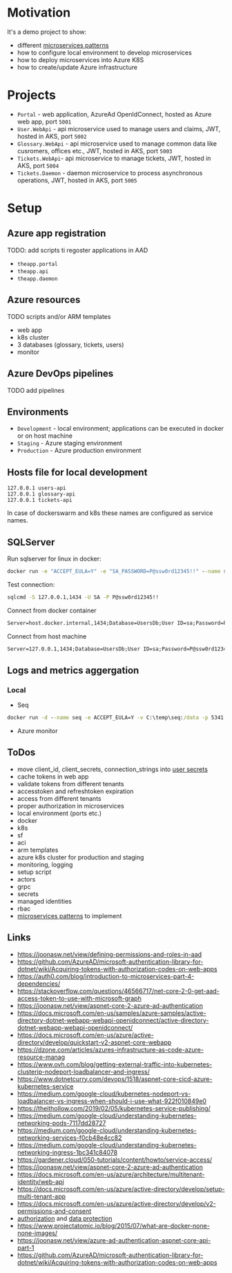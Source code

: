 # Motivation
It's a demo project to show:
- different [microservices patterns](https://microservices.io/patterns/index.html)
- how to configure local environment to develop microservices
- how to deploy microservices into Azure K8S
- how to create/update Azure infrastructure

# Projects
- `Portal` - web application, AzureAd OpenIdConnect, hosted as Azure web app, port `5001`
- `User.WebApi` - api microservice used to manage users and claims, JWT, hosted in AKS, port `5002`
- `Glossary.WebApi` - api microservice used to manage common data like cusromers, offices etc., JWT, hosted in AKS, port `5003`
- `Tickets.WebApi`- api microservice to manage tickets, JWT, hosted in AKS, port `5004`
- `Tickets.Daemon` - daemon microservice to process asynchronous operations, JWT, hosted in AKS, port `5005`

# Setup

## Azure app registration

TODO: add scripts ti regoster applications in AAD
- `theapp.portal`
- `theapp.api`
- `theapp.daemon`

## Azure resources

TODO scripts and/or ARM templates
- web app
- k8s cluster
- 3 databases (glossary, tickets, users)
- monitor

## Azure DevOps pipelines

TODO add pipelines

## Environments
- `Development` - local environment; applications can be executed in docker or on host machine
- `Staging` - Azure staging environment
- `Production` - Azure production environment

## Hosts file for local development
```
127.0.0.1 users-api
127.0.0.1 glossary-api
127.0.0.1 tickets-api
```
In case of dockerswarm and k8s these names are configured as service names.

## SQLServer
Run sqlserver for linux in docker:
```bat
docker run -e "ACCEPT_EULA=Y" -e "SA_PASSWORD=P@ssw0rd12345!!" --name sqlserver -p 1434:1433 -d -v C:\temp\sqlserver-docker\data:/var/opt/mssql/data -v C:\temp\sqlserver-docker\log:/var/opt/mssql/log -v C:\temp\sqlserver-docker\secrets:/var/opt/mssql/secrets mcr.microsoft.com/mssql/server:2019-latest
```
Test connection:
```bat
sqlcmd -S 127.0.0.1,1434 -U SA -P P@ssw0rd12345!!
```
Connect from docker container
```bat
Server=host.docker.internal,1434;Database=UsersDb;User ID=sa;Password=P@ssw0rd12345!!
```
Connect from host machine
```bat
Server=127.0.0.1,1434;Database=UsersDb;User ID=sa;Password=P@ssw0rd12345!!
```

## Logs and metrics aggergation

### Local
- Seq

```bat
docker run -d --name seq -e ACCEPT_EULA=Y -v C:\temp\seq:/data -p 5341:80 datalust/seq:latest
```

- Azure monitor

## ToDos
- move client_id, client_secrets, connection_strings into [user secrets](https://docs.microsoft.com/en-us/aspnet/core/security/app-secrets?view=aspnetcore-3.1&tabs=windows)
- cache tokens in web app
- validate tokens from different tenants
- accesstoken and refreshtoken expiration
- access from  different tenants
- proper authorization in microservices
- local environment (ports etc.)
- docker
- k8s
- sf
- aci
- arm templates
- azure k8s cluster for production and staging
- monitoring, logging
- setup script
- actors
- grpc
- secrets
- managed identities
- rbac
- [microservices patterns](https://microservices.io/patterns/index.html) to implement

## Links

- https://joonasw.net/view/defining-permissions-and-roles-in-aad
- https://github.com/AzureAD/microsoft-authentication-library-for-dotnet/wiki/Acquiring-tokens-with-authorization-codes-on-web-apps
- https://auth0.com/blog/introduction-to-microservices-part-4-dependencies/
- https://stackoverflow.com/questions/46566717/net-core-2-0-get-aad-access-token-to-use-with-microsoft-graph
- https://joonasw.net/view/aspnet-core-2-azure-ad-authentication
- https://docs.microsoft.com/en-us/samples/azure-samples/active-directory-dotnet-webapp-webapi-openidconnect/active-directory-dotnet-webapp-webapi-openidconnect/
- https://docs.microsoft.com/en-us/azure/active-directory/develop/quickstart-v2-aspnet-core-webapp
- https://dzone.com/articles/azures-infrastructure-as-code-azure-resource-manag
- https://www.ovh.com/blog/getting-external-traffic-into-kubernetes-clusterip-nodeport-loadbalancer-and-ingress/
- https://www.dotnetcurry.com/devops/1518/aspnet-core-cicd-azure-kubernetes-service
- https://medium.com/google-cloud/kubernetes-nodeport-vs-loadbalancer-vs-ingress-when-should-i-use-what-922f010849e0
- https://theithollow.com/2019/02/05/kubernetes-service-publishing/
- https://medium.com/google-cloud/understanding-kubernetes-networking-pods-7117dd28727
- https://medium.com/google-cloud/understanding-kubernetes-networking-services-f0cb48e4cc82
- https://medium.com/google-cloud/understanding-kubernetes-networking-ingress-1bc341c84078
- https://gardener.cloud/050-tutorials/content/howto/service-access/
- https://joonasw.net/view/aspnet-core-2-azure-ad-authentication
- https://docs.microsoft.com/en-us/azure/architecture/multitenant-identity/web-api
- https://docs.microsoft.com/en-us/azure/active-directory/develop/setup-multi-tenant-app
- https://docs.microsoft.com/en-us/azure/active-directory/develop/v2-permissions-and-consent
- [authorization](https://docs.microsoft.com/en-us/aspnet/core/security/authorization/introduction?view=aspnetcore-3.1) and [data protection](https://docs.microsoft.com/en-us/aspnet/core/security/data-protection/introduction?view=aspnetcore-3.1)
- https://www.projectatomic.io/blog/2015/07/what-are-docker-none-none-images/
- https://joonasw.net/view/azure-ad-authentication-aspnet-core-api-part-1
- https://github.com/AzureAD/microsoft-authentication-library-for-dotnet/wiki/Acquiring-tokens-with-authorization-codes-on-web-apps
